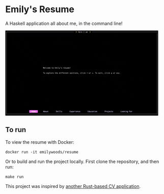 # Emily's Resume

A Haskell application all about me, in the command line!

![gif](preview.gif)

## To run

To view the resume with Docker:

```
docker run -it emilywoods/resume
```

Or to build and run the project locally. First clone the repository, and then run:

```
make run
```

This project was inspired by [another Rust-based CV application](https://github.com/maitesin/rust-cv).
